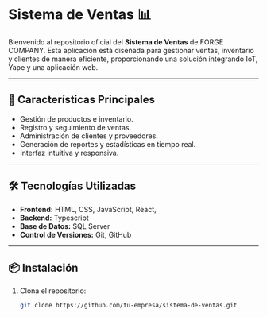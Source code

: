 # Sistema de Ventas 📊

Bienvenido al repositorio oficial del **Sistema de Ventas** de FORGE COMPANY. Esta aplicación está diseñada para gestionar ventas, inventario y clientes de manera eficiente, proporcionando una solución integrando IoT, Yape y una aplicación web.

---

## 🚀 Características Principales
- Gestión de productos e inventario.
- Registro y seguimiento de ventas.
- Administración de clientes y proveedores.
- Generación de reportes y estadísticas en tiempo real.
- Interfaz intuitiva y responsiva.

---

## 🛠️ Tecnologías Utilizadas
- **Frontend:** HTML, CSS, JavaScript, React, 
- **Backend:** Typescript
- **Base de Datos:** SQL Server
- **Control de Versiones:** Git, GitHub

---

## 📦 Instalación

1. Clona el repositorio:
   ```bash
   git clone https://github.com/tu-empresa/sistema-de-ventas.git
